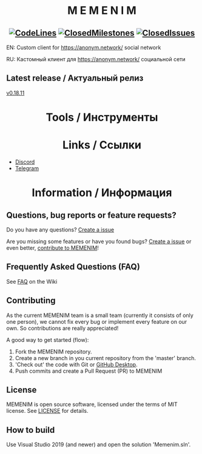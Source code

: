 # <div align="center">**M E M E N I M**</div>

## <div align="center">[![CodeLines](https://tokei.rs/b1/github/MEMENIM-Project/Memenim?category=code)](https://github.com/MEMENIM-Project/Memenim) [![ClosedMilestones](https://img.shields.io/github/milestones/closed/MEMENIM-Project/Memenim?style=flat)](https://github.com/MEMENIM-Project/Memenim/milestones?state=closed) [![ClosedIssues](https://img.shields.io/github/issues-closed/MEMENIM-Project/Memenim?style=flat)](https://github.com/MEMENIM-Project/Memenim/issues?q=is%3Aissue+is%3Aclosed)</div>


EN: Custom client for https://anonym.network/ social network

RU: Кастомный клиент для https://anonym.network/ социальной сети


## Latest release / Актуальный релиз

[v0.18.11](https://github.com/MEMENIM-Project/Memenim/releases/tag/v0.18.11)


# <div align="center">**Tools / Инструменты**</div>


# <div align="center">**Links / Ссылки**</div>

- [Discord](https://discord.gg/yhATVBWxZG)
- [Telegram](https://t.me/joinchat/Vf9B3XM5SM-zUbkf)


# <div align="center">**Information / Информация**</div>


## Questions, bug reports or feature requests?

Do you have any questions? [Create a issue](https://github.com/MEMENIM-Project/Memenim/issues/new/choose)

Are you missing some features or have you found bugs? [Create a issue](https://github.com/MEMENIM-Project/Memenim/issues/new/choose) or even better, [contribute to MEMENIM](https://github.com/MEMENIM-Project/Memenim#contributing)!


## Frequently Asked Questions (FAQ)

See [FAQ](https://github.com/MEMENIM-Project/Memenim/wiki/FAQ) on the Wiki


## Contributing

As the current MEMENIM team is a small team (currently it consists of only one person), we cannot fix every bug or implement every feature on our own. So contributions are really appreciated!

A good way to get started (flow):

1. Fork the MEMENIM repository.
2. Create a new branch in you current repository from the 'master' branch.
3. 'Check out' the code with Git or [GitHub Desktop](https://desktop.github.com/).
4. Push commits and create a Pull Request (PR) to MEMENIM


## License

MEMENIM is open source software, licensed under the terms of MIT license.
See [LICENSE](LICENSE) for details.


## How to build

Use Visual Studio 2019 (and newer) and open the solution 'Memenim.sln'.


